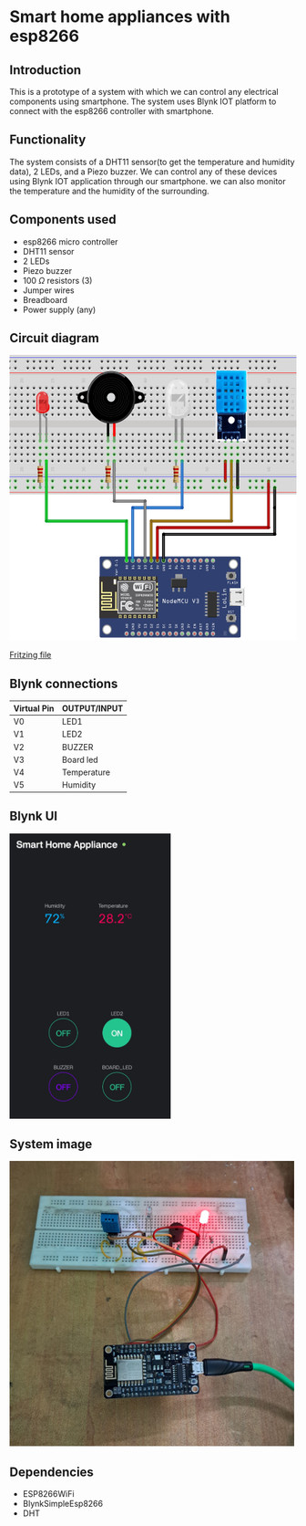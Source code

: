# Smart home appliances with esp8266

## Introduction

This is a prototype of a system with which we can control any electrical components using smartphone.
The system uses Blynk IOT platform to connect with the esp8266 controller with smartphone.

## Functionality

The system consists of a DHT11 sensor(to get the temperature and humidity data), 2 LEDs, and a Piezo buzzer. We can control any of these devices using Blynk IOT application through our smartphone. we can also monitor the temperature and the humidity of the surrounding.

## Components used

- esp8266 micro controller
- DHT11 sensor
- 2 LEDs 
- Piezo buzzer
- 100 $\Omega$ resistors (3)
- Jumper wires
- Breadboard
- Power supply (any)

## Circuit diagram

<img src="./resources/circuit_diagram.png" height=500>

[Fritzing file](./resources/circuit.fzz)

## Blynk connections

| Virtual Pin | OUTPUT/INPUT |
| ----------- | ------------ |
| V0          | LED1         |
| V1          | LED2         |
| V2          | BUZZER       |
| V3          | Board led    |
| V4          | Temperature  |
| V5          | Humidity     |


## Blynk UI

<img src="./resources/blynkUI.jpg" height=500>

## System image

<img src="./resources/system.jpg" height=500>

## Dependencies

- ESP8266WiFi
- BlynkSimpleEsp8266
- DHT
